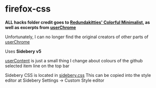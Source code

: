 # firefox-css

**ALL hacks folder credit goes to [Redundakitties' Colorful Minimalist](https://github.com/Redundakitties/colorful-minimalist), as well as excerpts from [userChrome](userChrome.css)**

Unfortunately, I can no longer find the original creators of other parts of [userChrome](userChrome.css)

Uses **Sidebery v5**

[userContent](userContent.css) is just a small thing I change about colours of the github selected item line on the top bar

Sidebery CSS is located in [sidebery.css](sidebery.css)
This can be copied into the style editor at Sidebery Settings -> Custom Style editor

